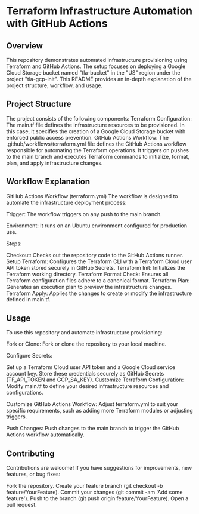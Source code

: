 # Terraform Infrastructure Automation with GitHub Actions

## Overview
This repository demonstrates automated infrastructure provisioning using Terraform and GitHub Actions. The setup focuses on deploying a Google Cloud Storage bucket named "tla-bucket" in the "US" region under the project "tla-gcp-init". This README provides an in-depth explanation of the project structure, workflow, and usage.

## Project Structure
The project consists of the following components:
Terraform Configuration: The main.tf file defines the infrastructure resources to be provisioned. In this case, it specifies the creation of a Google Cloud Storage bucket with enforced public access prevention.
GitHub Actions Workflow: The .github/workflows/terraform.yml file defines the GitHub Actions workflow responsible for automating the Terraform operations. It triggers on pushes to the main branch and executes Terraform commands to initialize, format, plan, and apply infrastructure changes.

## Workflow Explanation
GitHub Actions Workflow (terraform.yml)
The workflow is designed to automate the infrastructure deployment process:

Trigger: The workflow triggers on any push to the main branch.

Environment: It runs on an Ubuntu environment configured for production use.

Steps:

Checkout: Checks out the repository code to the GitHub Actions runner.
Setup Terraform: Configures the Terraform CLI with a Terraform Cloud user API token stored securely in GitHub Secrets.
Terraform Init: Initializes the Terraform working directory.
Terraform Format Check: Ensures all Terraform configuration files adhere to a canonical format.
Terraform Plan: Generates an execution plan to preview the infrastructure changes.
Terraform Apply: Applies the changes to create or modify the infrastructure defined in main.tf.

## Usage
To use this repository and automate infrastructure provisioning:

Fork or Clone: Fork or clone the repository to your local machine.

Configure Secrets:

Set up a Terraform Cloud user API token and a Google Cloud service account key.
Store these credentials securely as GitHub Secrets (TF_API_TOKEN and GCP_SA_KEY).
Customize Terraform Configuration: Modify main.tf to define your desired infrastructure resources and configurations.

Customize GitHub Actions Workflow: Adjust terraform.yml to suit your specific requirements, such as adding more Terraform modules or adjusting triggers.

Push Changes: Push changes to the main branch to trigger the GitHub Actions workflow automatically.

## Contributing
Contributions are welcome! If you have suggestions for improvements, new features, or bug fixes:

Fork the repository.
Create your feature branch (git checkout -b feature/YourFeature).
Commit your changes (git commit -am 'Add some feature').
Push to the branch (git push origin feature/YourFeature).
Open a pull request.
